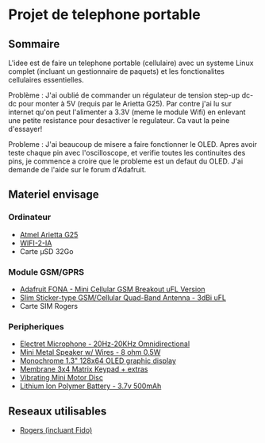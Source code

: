 # Projet de telephone portable

## Sommaire

L'idee est de faire un telephone portable (cellulaire) avec un systeme Linux complet (incluant un gestionnaire de paquets) et les fonctionalites cellulaires essentielles.

Problème : J'ai oublié de commander un régulateur de tension step-up dc-dc pour monter à 5V (requis par le Arietta G25). Par contre j'ai lu sur internet qu'on peut l'alimenter a 3.3V (meme le module Wifi) en enlevant une petite resistance pour desactiver le regulateur. Ca vaut la peine d'essayer!

Probleme : J'ai beaucoup de misere a faire fonctionner le OLED. Apres avoir teste chaque pin avec l'oscilloscope, et verifie toutes les continuites des pins, je commence a croire que le probleme est un defaut du OLED. J'ai demande de l'aide sur le forum d'Adafruit.

## Materiel envisage

### Ordinateur

- [Atmel Arietta G25](http://www.acmesystems.it/arietta)
- [WIFI-2-IA](http://www.acmesystems.it/WIFI-2)
- Carte µSD 32Go

### Module GSM/GPRS

- [Adafruit FONA - Mini Cellular GSM Breakout uFL Version](http://www.adafruit.com/products/1946)
- [Slim Sticker-type GSM/Cellular Quad-Band Antenna - 3dBi uFL](http://www.adafruit.com/products/1991)
- Carte SIM Rogers

### Peripheriques
- [Electret Microphone - 20Hz-20KHz Omnidirectional](https://www.adafruit.com/product/1064)
- [Mini Metal Speaker w/ Wires - 8 ohm 0.5W](https://www.adafruit.com/product/1890)
- [Monochrome 1.3" 128x64 OLED graphic display](http://www.adafruit.com/products/938)
- [Membrane 3x4 Matrix Keypad + extras](http://www.adafruit.com/products/419)
- [Vibrating Mini Motor Disc](https://www.adafruit.com/product/1201)
- [Lithium Ion Polymer Battery - 3.7v 500mAh](http://www.adafruit.com/products/1578)

## Reseaux utilisables

- [Rogers (incluant Fido)](http://en.wikipedia.org/wiki/List_of_mobile_network_operators_of_the_Americas#Canada)


